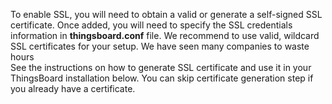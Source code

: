 To enable SSL, you will need to obtain a valid or generate a self-signed SSL certificate.
Once added, you will need to specify the SSL credentials information in **thingsboard.conf** file.
We recommend to use valid, wildcard SSL certificates for your setup. 
We have seen many companies to waste hours    
See the instructions on how to generate SSL certificate and use it in your ThingsBoard installation below.
You can skip certificate generation step if you already have a certificate.